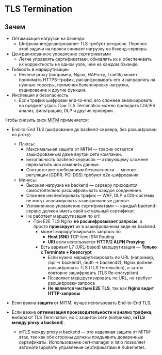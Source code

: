 # TLS Termination

## Зачем

- Оптимизация нагрузки на бэкенды
  - Шифрование/дешифрование TLS требует ресурсов. Перенос этой задачи на прокси снижает нагрузку на бэкенд-серверы.
- Централизованное управление сертификатами
  - Легче управлять сертификатами, обновлять их и обеспечивать их корректность на одном узле, чем на каждом бэкенде.
- Гибкость в маршрутизации
  - Reverse proxy (например, Nginx, HAProxy, Traefik) может принимать HTTPS-трафик, расшифровывать его и направлять на нужные серверы, применяя балансировку нагрузки, кэширование и другие функции.
- Инспекция и безопасность
  - Если трафик шифрован end-to-end, его сложнее анализировать на предмет угроз. При TLS Termination можно проводить IDS/IPS анализ, фильтрацию, DLP и другие проверки.

Чтобы снизить риск [MiTM](../../ability/mitm.md) применяется:

- End-to-End TLS (шифрование до backend-сервера, без расшифровки на proxy)
  - Плюсы:
    - Максимальная защита от MITM — трафик остается зашифрованным даже внутри сети компании.
    - Безопасность backend-сервисов — атакующему сложнее перехватить или изменить данные.
    - Соответствие требованиям безопасности — многие регуляции (GDPR, PCI DSS) требуют e2e-шифрования.
  - Минусы:
    - Высокая нагрузка на backend — серверу приходится самостоятельно расшифровывать каждое соединение.
    - Сложнее инспектировать трафик — WAF, DLP и IDS-системы не могут анализировать зашифрованные данные.
    - Усложненное управление сертификатами — каждый backend-сервис должен иметь свой актуальный сертификат.
    - Не работает маршрутизация по url:
      - При E2E TLS Nginx __не расшифровывает запросы__, а просто __проксирует__ их в зашифрованном виде на backend. 
        - может маршрутизировать запросы по
          - __Host (SNI)__ TCP-level SNI Routing
          - __URI__ если используется __HTTP/2 ALPN Proxying__
        - Есть вариант L7 (URL-based) маршрутизация — __Только с Terminate + Reencrypt__
          - Если нужно маршрутизировать по URL (например, /api → backend1, /auth → backend2), Nginx должен расшифровать TLS (TLS Termination), а затем повторно зашифровать (TLS Re-encryption)
          - Позволяет маршрутизировать по URL, но требует расшифровки запроса
          - __Не является чистым E2E TLS__, так как __Nginx видит HTTP-запросы__

- Если важна __защита__ от MITM, лучше использовать End-to-End TLS.
- Если важна __оптимизация производительности и анализ трафика__, выбирают TLS Termination, но с защитой сети (например, __mTLS между proxy и backend__).
  - mTLS между proxy и backend — это надежная защита от MITM-атак, так как обе стороны должны предъявить доверенные сертификаты. Использование cert-manager и Istio позволяет автоматизировать управление сертификатами в Kubernetes.
